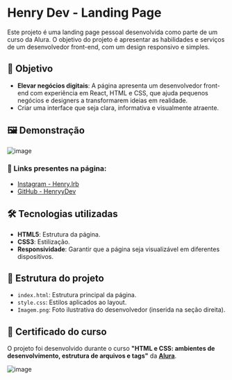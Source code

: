 # Henry Dev - Landing Page

Este projeto é uma landing page pessoal desenvolvida como parte de um curso da Alura. O objetivo do projeto é apresentar as habilidades e serviços de um desenvolvedor front-end, com um design responsivo e simples.

## 🎯 Objetivo

- **Elevar negócios digitais**: A página apresenta um desenvolvedor front-end com experiência em React, HTML e CSS, que ajuda pequenos negócios e designers a transformarem ideias em realidade.
- Criar uma interface que seja clara, informativa e visualmente atraente.

## 🖼️ Demonstração

![image](https://github.com/user-attachments/assets/8f7c4671-6807-47ee-bde2-f18e920e0b69)


### 🔗 Links presentes na página:

- [Instagram - Henry.lrb](https://www.instagram.com/henry.lrb/)
- [GitHub - HenryyDev](https://github.com/HenryyDev)

## 🛠️ Tecnologias utilizadas

- **HTML5**: Estrutura da página.
- **CSS3**: Estilização.
- **Responsividade**: Garantir que a página seja visualizável em diferentes dispositivos.

## 📜 Estrutura do projeto

- `index.html`: Estrutura principal da página.
- `style.css`: Estilos aplicados ao layout.
- `Imagem.png`: Foto ilustrativa do desenvolvedor (inserida na seção direita).

## 📃 Certificado do curso

O projeto foi desenvolvido durante o curso **"HTML e CSS: ambientes de desenvolvimento, estrutura de arquivos e tags"** da **[Alura](https://www.alura.com.br/)**.


![image](https://github.com/user-attachments/assets/5371fc33-c623-455c-95cf-8ad17c1b91bc)
